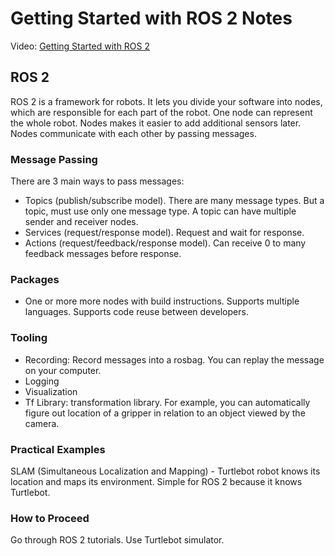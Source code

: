 # Getting Started with ROS 2 Notes

Video: [Getting Started with ROS 2](https://www.youtube.com/watch?v=8aoFndU7jos)

## ROS 2

ROS 2 is a framework for robots. It lets you divide your software into nodes, which are responsible for each part of the robot. 
One node can represent the whole robot. 
Nodes makes it easier to add additional sensors later.
Nodes communicate with each other by passing messages.

### Message Passing

There are 3 main ways to pass messages:

* Topics (publish/subscribe model). There are many message types. But a topic, must use only one message type. A topic can have multiple sender and receiver nodes.
* Services (request/response model). Request and wait for response.
* Actions (request/feedback/response model). Can receive 0 to many feedback messages before response.

### Packages

- One or more more nodes with build instructions. Supports multiple languages. Supports code reuse between developers.

### Tooling

* Recording: Record messages into a rosbag. You can replay the message on your computer.
* Logging
* Visualization
* Tf Library: transformation library. For example, you can automatically figure out location of a gripper in relation to an object viewed by the camera.

### Practical Examples

SLAM (Simultaneous Localization and Mapping) - Turtlebot robot knows its location and maps its environment. Simple for ROS 2 because it knows Turtlebot.

### How to Proceed

Go through ROS 2 tutorials. Use Turtlebot simulator.

